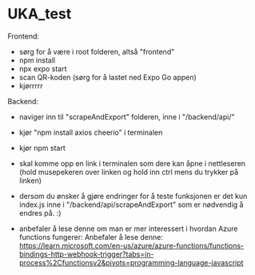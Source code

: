# UKA_test

Frontend: 
  - sørg for å være i root folderen, altså "frontend"
  - npm install 
  - npx expo start
  - scan QR-koden (sørg for å lastet ned Expo Go appen)
  - kjørrrrr
  
Backend:
  - naviger inn til "scrapeAndExport" folderen, inne i "/backend/api/"
  - kjør "npm install axios cheerio" i terminalen
  - kjør npm start
  - skal komme opp en link i terminalen som dere kan åpne i nettleseren (hold musepekeren over linken og hold inn ctrl mens du trykker på linken)
  - dersom du ønsker å gjøre endringer for å teste funksjonen er det kun index.js inne i "/backend/api/scrapeAndExport" som er nødvendig å endres på. :)
  
  - anbefaler å lese denne om man er mer interessert i hvordan Azure functions fungerer: Anbefaler å lese denne: https://learn.microsoft.com/en-us/azure/azure-functions/functions-bindings-http-webhook-trigger?tabs=in-process%2Cfunctionsv2&pivots=programming-language-javascript
